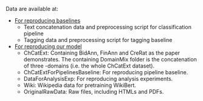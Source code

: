 Data are available at:

- [For reproducing baselines](https://github.com/Spico197/CatalogExtraction/releases/tag/data-v1-patch)
  - Text concatenation data and preprocessing script for classification pipeline
  - Tagging data and preprocessing script for tagging baseline
- [For reproducing our model](https://github.com/Spico197/CatalogExtraction/releases/tag/data-v1)
  - ChCatExt: Containing BidAnn, FinAnn and CreRat as the paper demonstrates. The containing DomainMix folder is the concatenation of three -domains (i.e. the whole ChCatExt dataset).
  - ChCatExtForPipelinesBaseline: For reproducing pipeline baseline.
  - DataForAnalysisExp: For reproducing analysis experiments.
  - Wiki: Wikipedia data for pretraining WikiBert.
  - OriginalRawData: Raw files, including HTMLs and PDFs.
